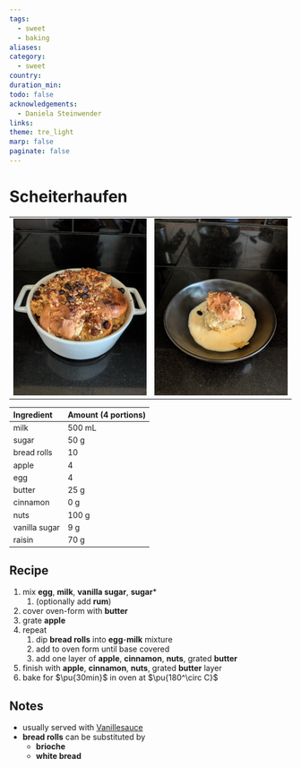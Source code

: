 ```yaml
---
tags:
  - sweet
  - baking
aliases:
category:
  - sweet
country:
duration_min:
todo: false
acknowledgements:
  - Daniela Steinwender
links:
theme: tre_light
marp: false
paginate: false
---
```



# Scheiterhaufen


|     |     |
|:-: |:-:|
|![](../gfx/PXL_20251004_030921212.jpg)|![](../gfx/PXL_20251004_031034394.jpg)|


|Ingredient|Amount (4 portions)|
| :- | :- |
|milk|500 mL|
|sugar|50 g|
|bread rolls|10|
|apple|4|
|egg|4|
|butter|25 g|
|cinnamon|0 g|
|nuts|100 g|
|vanilla sugar|9 g|
|raisin|70 g|

## Recipe
1. mix **egg**, **milk**, **vanilla sugar**, **sugar***
	1. (optionally add **rum**)
2. cover oven-form with **butter**
3. grate **apple**
4. repeat
	1. dip **bread rolls** into **egg**-**milk** mixture
	2. add to oven form until base covered
	3. add one layer of **apple**, **cinnamon**, **nuts**, grated **butter**
5. finish with **apple**, **cinnamon**, **nuts**, grated **butter** layer
6. bake for $\pu{30min}$ in oven at $\pu{180^\circ C}$

## Notes
* usually served with [Vanillesauce](Vanillesauce.md)
* **bread rolls** can be substituted by
	* **brioche**
	* **white bread**